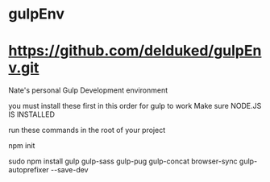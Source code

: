 # gulpEnv
# https://github.com/delduked/gulpEnv.git
Nate's personal Gulp Development environment

you must install these first in this order for gulp to work
Make sure NODE.JS IS INSTALLED

run these commands in the root of your project

npm init

sudo npm install gulp gulp-sass gulp-pug gulp-concat browser-sync gulp-autoprefixer --save-dev
